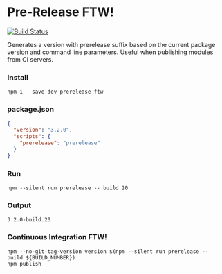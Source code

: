 # Pre-Release FTW!
[![Build Status](https://img.shields.io/travis/guidesmiths/prerelease-ftw/master.svg)](https://travis-ci.org/guidesmiths/prerelease-ftw)

Generates a version with prerelease suffix based on the current package version and command line parameters. Useful when publishing modules from CI servers.

### Install
```
npm i --save-dev prerelease-ftw
```
### package.json
```json
{
  "version": "3.2.0",
  "scripts": {
    "prerelease": "prerelease"
  }
}
```
### Run
```
npm --silent run prerelease -- build 20
```
### Output
```
3.2.0-build.20
```
### Continuous Integration FTW!
```
npm --no-git-tag-version version $(npm --silent run prerelease -- build ${BUILD_NUMBER})
npm publish
```
